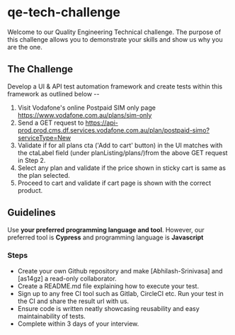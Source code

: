 # qe-tech-challenge

Welcome to our Quality Engineering Technical challenge. The purpose of this challenge allows you to demonstrate your skills and show us why you are the one.

## The Challenge

Develop a UI & API test automation framework and create tests within this framework as outlined below --

1. Visit Vodafone's online Postpaid SIM only page https://www.vodafone.com.au/plans/sim-only 
2. Send a GET request to https://api-prod.prod.cms.df.services.vodafone.com.au/plan/postpaid-simo?serviceType=New
3. Validate if for all plans cta ('Add to cart' button) in the UI matches with the ctaLabel field (under planListing/plans/)from the above GET request in Step 2.
4. Select any plan and validate if the price shown in sticky cart is same as the plan selected.
5. Proceed to cart and validate if cart page is shown with the correct product.


## Guidelines

Use **your preferred programming language and tool**. However, our preferred tool is **Cypress** and programming language is **Javascript** 

### Steps

- Create your own Github repository and make [Abhilash-Srinivasa] and [as14gz] a read-only collaborator.
- Create a README.md file explaining how to execute your test.
- Sign up to any free CI tool such as Gitlab, CircleCI etc. Run your test in the CI and share the result url with us.
- Ensure code is written neatly showcasing reusability and easy maintainability of tests.
- Complete within 3 days of your interview.
